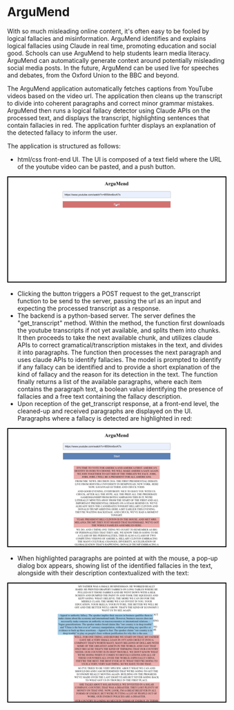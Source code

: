 # ArguMend

With so much misleading online content, it's often easy to be fooled by logical fallacies and misinformation. ArguMend identifies and explains logical fallacies using Claude in real time, promoting education and social good. Schools can use ArguMend to help students learn media literacy. ArguMend can automatically generate context around potentially misleading social media posts. In the future, ArguMend can be used live for speeches and debates, from the Oxford Union to the BBC and beyond.

The ArguMend application automatically fetches captions from YouTube videos based on the video url. The application then cleans up the transcript to divide into coherent paragraphs and correct minor grammar mistakes. ArguMend then runs a logical fallacy detector using Claude APIs on the processed text, and displays the transcript, highlighting sentences that contain fallacies in red. The application furhter displays an explanation of the detected fallacy to inform the user. 

The application is structured as follows: 
- html/css front-end UI. The UI is composed of a text field where the URL of the youtube video can be pasted, and a push button.
<p align="center">
  <kbd>
    <img src="/doc_images/pic0.png" alt="Image Alt Text" width="600" style="border: 2px solid black;" />
  </kbd>
</p>

- Clicking the button triggers a POST request to the get_transcript function to be send to the server, passing the url as an input and expecting the processed transcript as a response.
- The backend is a python-based server. The server defines the "get_transcript" method. Within the method, the function first downloads the youtube transcripts if not yet available, and splits them into chunks. It then proceeds to take the next available chunk, and utilizes claude APIs to correct gramatical/transcription mistakes in the text, and divides it into paragraphs. The function then processes the next paragraph and uses claude APIs to identify fallacies. The model is prompted to identify if any fallacy can be identified and to provide a short explanation of the kind of fallacy and the reason for its detection in the text. The function finally returns a list of the available paragraphs, where each item contains the paragraph text, a boolean value identifying the presence of fallacies and a free text containing the fallacy description.
- Upon reception of the get_transcript response, at a front-end level, the cleaned-up and received paragraphs are displayed on the UI. Paragraphs where a fallacy is detected are highlighted in red:
<p align="center">
  <kbd>
    <img src="/doc_images/pic1.png" alt="Image Alt Text" width="600" style="border: 2px solid black;" />
  </kbd>
</p>

- When highlighted paragraphs are pointed at with the mouse, a pop-up dialog box appears, showing list of the identified fallacies in the text, alongside with their description contextualized with the text:
<p align="center">
  <kbd>
    <img src="/doc_images/pic2.png" alt="Image Alt Text" width="600" style="border: 2px solid black;" />
  </kbd>
</p>

